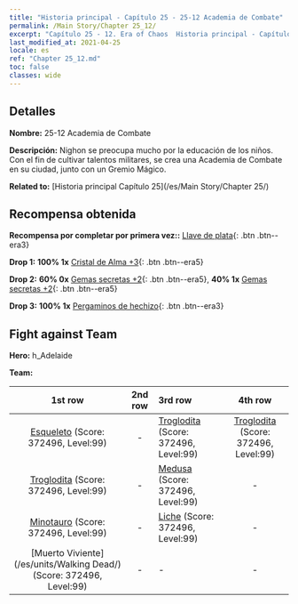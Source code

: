 ```yaml
---
title: "Historia principal - Capítulo 25 - 25-12 Academia de Combate"
permalink: /Main Story/Chapter 25_12/
excerpt: "Capítulo 25 - 12. Era of Chaos  Historia principal - Capítulo 25_12. 25-12 Academia de Combate"
last_modified_at: 2021-04-25
locale: es
ref: "Chapter 25_12.md"
toc: false
classes: wide
---
```


## Detalles

 **Nombre:** 25-12 Academia de Combate

 **Descripción:** Nighon se preocupa mucho por la educación de los niños. Con el fin de cultivar talentos militares, se crea una Academia de Combate en su ciudad, junto con un Gremio Mágico.

 **Related to:** [Historia principal Capítulo 25](/es/Main Story/Chapter 25/)

## Recompensa obtenida

 **Recompensa por completar por primera vez::** [Llave de plata](/ItemsES/con_693/){: .btn .btn--era3}

 **Drop 1:** **100% 1x** [Cristal de Alma +3](/ItemsES/mat_87/){: .btn .btn--era5}

 **Drop 2:** **60% 0x** [Gemas secretas +2](/ItemsES/mat_79/){: .btn .btn--era5}, **40% 1x** [Gemas secretas +2](/ItemsES/mat_79/){: .btn .btn--era5}

 **Drop 3:** **100% 1x** [Pergaminos de hechizo](/ItemsES/con_694/){: .btn .btn--era3}


## Fight against Team
 **Hero:** h_Adelaide

 **Team:**


  | 1st row | 2nd row | 3rd row | 4th row |
  |:----:|:----:|:----|:----:|
  | [Esqueleto](/es/units/Skeleton/) (Score: 372496, Level:99)  | - | [Troglodita](/es/units/Troglodyte/) (Score: 372496, Level:99)  | [Troglodita](/es/units/Troglodyte/) (Score: 372496, Level:99)  |
  | [Troglodita](/es/units/Troglodyte/) (Score: 372496, Level:99)  | - | [Medusa](/es/units/Medusa/) (Score: 372496, Level:99)  | - |
  | [Minotauro](/es/units/Minotaur/) (Score: 372496, Level:99)  | - | [Liche](/es/units/Lich/) (Score: 372496, Level:99)  | - |
  | [Muerto Viviente](/es/units/Walking Dead/) (Score: 372496, Level:99)  | - | - | - |


